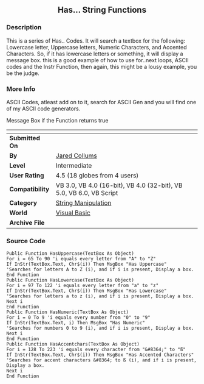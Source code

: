 ﻿<div align="center">

## Has\.\.\. String Functions


</div>

### Description

This is a series of Has.. Codes. It will search a textbox for the following: Lowercase letter, Uppercase letters, Numeric Characters, and Accented Characters. So, if it has lowercase letters or something, it will display a message box. this is a good example of how to use for..next loops, ASCII codes and the Instr Function, then again, this might be a lousy example, you be the judge.
 
### More Info
 
ASCII Codes, atleast add on to it, search for ASCII Gen and you will find one of my ASCII code generators.

Message Box if the Function returns true


<span>             |<span>
---                |---
**Submitted On**   |
**By**             |[Jared Collums](https://github.com/Planet-Source-Code/PSCIndex/blob/master/ByAuthor/jared-collums.md)
**Level**          |Intermediate
**User Rating**    |4.5 (18 globes from 4 users)
**Compatibility**  |VB 3\.0, VB 4\.0 \(16\-bit\), VB 4\.0 \(32\-bit\), VB 5\.0, VB 6\.0, VB Script
**Category**       |[String Manipulation](https://github.com/Planet-Source-Code/PSCIndex/blob/master/ByCategory/string-manipulation__1-5.md)
**World**          |[Visual Basic](https://github.com/Planet-Source-Code/PSCIndex/blob/master/ByWorld/visual-basic.md)
**Archive File**   |[](https://github.com/Planet-Source-Code/jared-collums-has-string-functions__1-6089/archive/master.zip)





### Source Code

```
Public Function HasUppercase(TextBox As Object)
For i = 65 To 90 'i equals every letter from "A" to "Z"
If InStr(TextBox.Text, Chr$(i)) Then MsgBox "Has Uppercase"
'Searches for letters A to Z (i), and if i is present, Display a box.
End Function
Public Function HasLowercase(TextBox As Object)
For i = 97 To 122 'i equals every letter from "a" to "z"
If InStr(TextBox.Text, Chr$(i)) Then MsgBox "Has Lowercase"
'Searches for letters a to z (i), and if i is present, Display a box.
Next i
End Function
Public Function HasNumeric(TextBox As Object)
For i = 0 To 9 'i equals every number from "0" to "9"
If InStr(TextBox.Text, i) Then MsgBox "Has Numeric"
'Searches for numbers 0 to 9 (i), and if i is present, Display a box.
Next i
End Function
Public Function HasAccentchars(TextBox As Object)
For i = 128 To 223 'i equals every character from "&#8364;" to "ß"
If InStr(TextBox.Text, Chr$(i)) Then MsgBox "Has Accented Characters"
'Searches for accent characters &#8364; to ß (i), and if i is present, Display a box.
Next i
End Function
```

